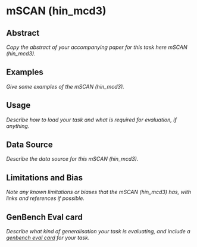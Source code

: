 # mSCAN (hin_mcd3)

## Abstract
*Copy the abstract of your accompanying paper for this task here mSCAN (hin_mcd3).*

## Examples
*Give some examples of the mSCAN (hin_mcd3).*

## Usage
*Describe how to load your task and what is required for evaluation, if anything.*

## Data Source
*Describe the data source for this mSCAN (hin_mcd3).*

## Limitations and Bias
*Note any known limitations or biases that the mSCAN (hin_mcd3) has, with links and references if possible.*

## GenBench Eval card
*Describe what kind of generalisation your task is evaluating, and include a [genbench eval card](https://genbench.org/eval_cards/) for your task*.
